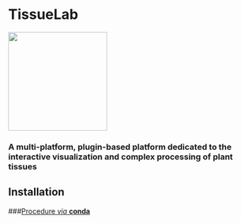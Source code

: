 # TissueLab

<img src="https://github.com/openalea/openalea/blob/master/oalab/share/data/icons/icon_tissuelab.png?raw=True" width=200>

### A multi-platform, plugin-based platform dedicated to the interactive visualization and complex processing of plant tissues

## Installation

###[Procedure *via* **conda**](https://github.com/VirtualPlants/tissuelab/wiki/install)
